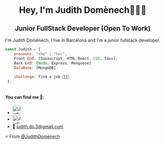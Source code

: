 <h1 align="center"> Hey, I'm Judith Domènech👩🏻‍💻 </h1>
<h2 align="center"> Junior FullStack Developer (Open To Work)</h2>


I'm Judith Domènech, I live in Barcelona and I'm a junior fullstack developer.


```javascript
const Judith = {
	pronouns: "she" | "her",
	Front End: [Javascript, HTML,React, CSS, Sass],
	Back End: [Node, Express, Mongoose]
	DataBase: [MongoDB]
	
	challenge: find a job 👩🏻‍💻
 },
 
 ```

#### You can find me 📜:
- <a href="https://www.linkedin.com/in/judith-domènech-pujadas-224a95224/">
    <img src="https://www.vectorlogo.zone/logos/linkedin/linkedin-icon.svg" alt="Judith Domènech Pujadas LinkedIn Profile" height="28" width="28">
  </a>
- <a href="https://twitter.com/JudithDomenech2">
    <img align="center" src="https://cdn.jsdelivr.net/npm/simple-icons@3.0.1/icons/twitter.svg" alt="Judith Domènech Pujadas" height="28px" width="28px" />
  </a>
- 📩 judith.dp.3@gmail.com

⭐️ From [@JudithDomenech](https://github.com/JudithDomenech)
